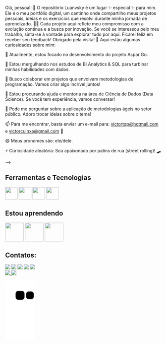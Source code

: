 Olá, pessoal! 👋
O repositório Luanvsky é um lugar ✨ especial ✨ para mim. Ele é o meu portfólio digital, um cantinho onde compartilho meus projetos pessoais, ideias e os exercícios que resolvi durante minha jornada de aprendizado. 👨‍💻
Cada projeto aqui reflete meu compromisso com a evolução contínua e a busca por inovação. Se você se interessou pelo meu trabalho, sinta-se à vontade para explorar tudo por aqui. Ficarei feliz em receber seu feedback!
Obrigado pela visita! 🚀
Aqui estão algumas curiosidades sobre mim:

🔭 Atualmente, estou focado no desenvolvimento do projeto Aspar Go.

🌱 Estou mergulhando nos estudos de BI Analytics & SQL para turbinar minhas habilidades com dados.

👯 Busco colaborar em projetos que envolvam metodologias de programação. Vamos criar algo incrível juntos!

🤔 Estou procurando ajuda e mentoria na área de Ciência de Dados (Data Science). Se você tem experiência, vamos conversar!

💬 Pode me perguntar sobre a aplicação de metodologias ágeis no setor público. Adoro trocar ideias sobre o tema!

📫 Para me encontrar, basta enviar um e-mail para: victortqp@hotmail.com e victorcuinxa@gmail.com 📧

😄 Meus pronomes são: ele/dele.

⚡ Curiosidade aleatória: Sou apaixonado por patins de rua (street rolling)! 🛹

-->

## Ferramentas e Tecnologias

<img src="https://cdn.jsdelivr.net/gh/devicons/devicon/icons/git/git-original.svg" width="40" height="40"/> <img src="https://cdn.jsdelivr.net/gh/devicons/devicon/icons/trello/trello-plain.svg" width="40" height="40"/> <img src="https://cdn.jsdelivr.net/gh/devicons/devicon/icons/jira/jira-original.svg" width="40" height="40"/> <img src="https://cdn.jsdelivr.net/gh/devicons/devicon/icons/sqlite/sqlite-original.svg" width="40" height="40"/>

## Estou aprendendo

<img src="https://cdn.jsdelivr.net/gh/devicons/devicon/icons/python/python-original.svg" width="60" height="60"/> <img src="https://cdn.jsdelivr.net/gh/devicons/devicon/icons/microsoftsqlserver/microsoftsqlserver-plain.svg" width="60" height="60"/> <img src="https://cdn.jsdelivr.net/gh/devicons/devicon/icons/gitlab/gitlab-original.svg" width="60" height="60"/>

## Contatos:

<div>
<a href="https://www.youtube.com/victrovsky" target="_blank"><img src="https://img.shields.io/badge/YouTube-FF0000?style=for-the-badge&logo=youtube&logoColor=white" target="_blank"></a>
<a href="https://instagram.com/vcsmelo" target="_blank"><img src="https://img.shields.io/badge/-Instagram-%23E4405F?style=for-the-badge&logo=instagram&logoColor=white" target="_blank"></a>
<a href="https://www.twitch.tv/victrovsky" target="_blank"><img src="https://img.shields.io/badge/Twitch-9146FF?style=for-the-badge&logo=twitch&logoColor=white" target="_blank"></a>
<a href = "mailto:contato@victorcupinxa"><img src="https://img.shields.io/badge/Gmail-D14836?style=for-the-badge&logo=gmail&logoColor=white" target="_blank"></a>
<a href="https://www.linkedin.com/in/victor-melo-5b099942" target="_blank"><img src="https://img.shields.io/badge/-LinkedIn-%230077B5?style=for-the-badge&logo=linkedin&logoColor=white" target="_blank"></a>   
</div>

<div>
<a href="https://github.com/luanvsky">
<img height="180em" src="https://github-readme-stats.vercel.app/api/top-langs/?username=luanvsky&layout=compact&langs_count=7&theme=dracula"/>
<img height="180em" src="https://github-readme-stats.vercel.app/api?username=luanvsky&show_icons=true&theme=dracula&include_all_commits=true&count_private=true"/>
</div>
 

![Snake animation](https://github.com/luanvsky/luanvsky/blob/output/github-contribution-grid-snake.svg)


          
          
          




          
           
          
          
